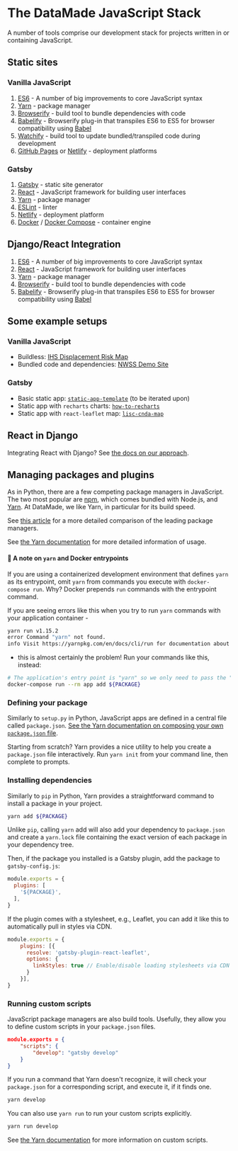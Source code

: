 # The DataMade JavaScript Stack

A number of tools comprise our development stack for projects written in or
containing JavaScript.

## Static sites

### Vanilla JavaScript

1. [ES6](http://es6-features.org/) - A number of big improvements to core JavaScript syntax
2. [Yarn](https://yarnpkg.com/) - package manager
3. [Browserify](https://browserify.org/) - build tool to bundle dependencies with code
4. [Babelify](https://www.npmjs.com/package/babelify) - Browserify plug-in that transpiles ES6 to ES5 for browser compatibility using [Babel](https://babeljs.io/)
5. [Watchify](https://www.npmjs.com/package/watchify) - build tool to update bundled/transpiled code during development
6. [GitHub Pages](https://pages.github.com/) or [Netlify](https://www.netlify.com/) - deployment platforms

### Gatsby 

1. [Gatsby](https://www.gatsbyjs.org/) - static site generator
2. [React](https://reactjs.org/) - JavaScript framework for building user interfaces
3. [Yarn](https://yarnpkg.com/) - package manager
4. [ESLint](https://eslint.org/) - linter
5. [Netlify](https://www.netlify.com/) - deployment platform
6. [Docker](https://www.docker.com/products/docker-desktop) / [Docker Compose](https://docs.docker.com/compose/) - container engine

## Django/React Integration

1. [ES6](http://es6-features.org/) - A number of big improvements to core JavaScript syntax
2. [React](https://reactjs.org/) - JavaScript framework for building user interfaces
3. [Yarn](https://yarnpkg.com/) - package manager
4. [Browserify](https://browserify.org/) - build tool to bundle dependencies with code
5. [Babelify](https://www.npmjs.com/package/babelify) - Browserify plug-in that transpiles ES6 to ES5 for browser compatibility using [Babel](https://babeljs.io/)

## Some example setups

### Vanilla JavaScript

- Buildless: [IHS Displacement Risk Map](https://github.com/datamade/ihs-displacement-risk-in-chicago)
- Bundled code and dependencies: [NWSS Demo Site](https://github.com/datamade/nwss-data-standard)

### Gatsby

- Basic static app: [`static-app-template`](https://github.com/datamade/static-app-template/) (to be iterated upon)
- Static app with `recharts` charts: [`how-to-recharts`](https://github.com/datamade/how-to-recharts/)
- Static app with `react-leaflet` map: [`lisc-cnda-map`](https://github.com/datamade/lisc-cnda-map/)

## React in Django

Integrating React with Django? See [the docs on our approach](https://github.com/datamade/how-to/blob/master/django/django-react-integration.md).

## Managing packages and plugins

As in Python, there are a few competing package managers in JavaScript. The two most popular are [npm](https://www.npmjs.com/get-npm), which comes bundled with Node.js, and [Yarn](https://yarnpkg.com/). At DataMade, we like Yarn, in particular for its build speed.

See [this article](https://stackshare.io/stackups/npm-vs-yarn) for a more detailed comparison of the leading package managers.

See [the Yarn documentation](https://yarnpkg.com/getting-started/) for more detailed information of usage.

#### 🚨 A note on `yarn` and Docker entrypoints

If you are using a containerized development environment that defines `yarn` as its entrypoint, omit `yarn` from commands you execute with `docker-compose run`. Why? Docker prepends `run` commands with the entrypoint command.

If you are seeing errors like this when you try to run `yarn` commands with your application container -

```bash
yarn run v1.15.2
error Command "yarn" not found.
info Visit https://yarnpkg.com/en/docs/cli/run for documentation about this command.
```

- this is almost certainly the problem! Run your commands like this, instead:

```bash
# The application's entry point is "yarn" so we only need to pass the "add" command.
docker-compose run --rm app add ${PACKAGE}
```

### Defining your package

Similarly to `setup.py` in Python, JavaScript apps are defined in a central file called `package.json`. [See the Yarn documentation on composing your own `package.json` file](https://classic.yarnpkg.com/en/docs/package-json/).

Starting from scratch? Yarn provides a nice utility to help you create a `package.json` file interactively. Run `yarn init` from your command line, then complete to prompts.

### Installing dependencies

Similarly to `pip` in Python, Yarn provides a straightforward command to install a package in your
project.

```bash
yarn add ${PACKAGE}
```

Unlike `pip`, calling `yarn` add will also add your dependency to `package.json` and create a `yarn.lock` file containing the exact version of each package in your dependency tree.

Then, if the package you installed is a Gatsby plugin, add the package to
`gatsby-config.js`:

```javascript
module.exports = {
  plugins: [
    '${PACKAGE}',
  ],
}
```

If the plugin comes with a stylesheet, e.g., Leaflet, you can add it like this
to automatically pull in styles via CDN.

```javascript
module.exports = {
    plugins: [{
      resolve: 'gatsby-plugin-react-leaflet',
      options: {
        linkStyles: true // Enable/disable loading stylesheets via CDN
      }
    }],
}
````

### Running custom scripts

JavaScript package managers are also build tools. Usefully, they allow you to define custom scripts in your `package.json` files.

```json
module.exports = {
    "scripts": {
        "develop": "gatsby develop"
    }
}
```

If you run a command that Yarn doesn't recognize, it will check your `package.json` for a corresponding script, and execute it, if it finds one.

```bash
yarn develop
```

You can also use `yarn run` to run your custom scripts explicitly.

```bash
yarn run develop
```

See [the Yarn documentation](https://classic.yarnpkg.com/en/docs/cli/run/) for more information on custom scripts.
